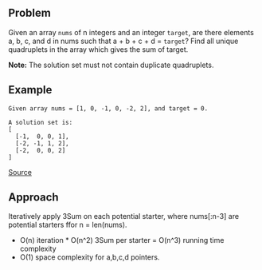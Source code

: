## Problem
Given an array `nums` of n integers and an integer `target`, are there elements a, b, c, and d in nums such that a + b + c + d = `target`? Find all unique quadruplets in the array which gives the sum of target.

**Note:**
The solution set must not contain duplicate quadruplets.

## Example
```
Given array nums = [1, 0, -1, 0, -2, 2], and target = 0.

A solution set is:
[
  [-1,  0, 0, 1],
  [-2, -1, 1, 2],
  [-2,  0, 0, 2]
]

```

[Source](https://leetcode.com/problems/4sum/description/)

## Approach
Iteratively apply 3Sum on each potential starter, where nums[:n-3] are potential starters ffor n = len(nums).

* O(n) iteration * O(n^2) 3Sum per starter = O(n^3) running time complexity
* O(1) space complexity for a,b,c,d pointers.
